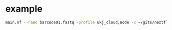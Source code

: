 # example

```bash
main.nf --nano barcode01.fastq -profile ukj_cloud,node -c ~/gits/nextflow-configs/nz/prokaryotic/ukj_profile.config
```